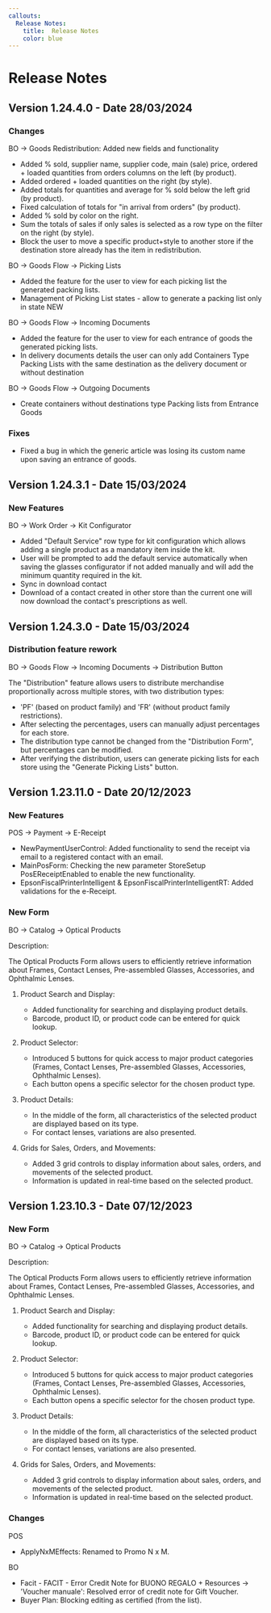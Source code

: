 ```yaml
---
callouts:
  Release Notes:
    title:  Release Notes
    color: blue
---
```


# Release Notes

## Version 1.24.4.0 - Date 28/03/2024

### Changes

BO → Goods Redistribution: Added new fields and functionality

- Added % sold, supplier name, supplier code, main (sale) price, ordered + loaded quantities from orders columns on the left (by product).
- Added ordered + loaded quantities on the right (by style).
- Added totals for quantities and average for % sold below the left grid (by product).
- Fixed calculation of totals for "in arrival from orders" (by product).
- Added % sold by color on the right.
- Sum the totals of sales if only sales is selected as a row type on the filter on the right (by style).
- Block the user to move a specific product+style to another store if the destination store already has the item in redistribution.

BO → Goods Flow → Picking Lists

- Added the feature for the user to view for each picking list the generated packing lists.
- Management of Picking List states - allow to generate a packing list only in state NEW

BO → Goods Flow → Incoming Documents
	
- Added the feature for the user to view for each entrance of goods the generated picking lists.
- In delivery documents details the user can only add Containers Type Packing Lists with the same destination as the delivery document or without destination

BO → Goods Flow → Outgoing Documents

- Create containers without destinations type Packing lists from Entrance Goods

### Fixes

- Fixed a bug in which the generic article was losing its custom name upon saving an entrance of goods.

## Version 1.24.3.1 - Date 15/03/2024 

### New Features


BO → Work Order → Kit Configurator

- Added "Default Service" row type for kit configuration which allows adding a single product as a mandatory item inside the kit.
- User will be prompted to add the default service automatically when saving the glasses configurator if not added manually and will add the minimum quantity required in the kit.
- Sync in download contact
- Download of a contact created in other store than the current one will now download the contact's prescriptions as well.

## Version 1.24.3.0 - Date 15/03/2024

### Distribution feature rework

BO → Goods Flow → Incoming Documents → Distribution Button

The "Distribution" feature allows users to distribute merchandise proportionally across multiple stores, with two distribution types:
     
- 'PF' (based on product family) and 'FR' (without product family restrictions).
- After selecting the percentages, users can manually adjust percentages for each store.
- The distribution type cannot be changed from the "Distribution Form", but percentages can be modified.
- After verifying the distribution, users can generate picking lists for each store using the "Generate Picking Lists" button.

## Version 1.23.11.0 - Date 20/12/2023

### New Features


POS → Payment → E-Receipt

- NewPaymentUserControl: Added functionality to send the receipt via email to a registered contact with an email.
- MainPosForm: Checking the new parameter StoreSetup PosEReceiptEnabled to enable the new functionality.
- EpsonFiscalPrinterIntelligent & EpsonFiscalPrinterIntelligentRT: Added validations for the e-Receipt.

### New Form


BO → Catalog → Optical Products

Description:

The Optical Products Form allows users to efficiently retrieve information about Frames, Contact Lenses, Pre-assembled Glasses, Accessories, and Ophthalmic Lenses.

1. Product Search and Display:

   - Added functionality for searching and displaying product details.
   - Barcode, product ID, or product code can be entered for quick lookup.

3. Product Selector:

    - Introduced 5 buttons for quick access to major product categories (Frames, Contact Lenses, Pre-assembled Glasses, Accessories, Ophthalmic Lenses).
   - Each button opens a specific selector for the chosen product type.

4. Product Details:

   - In the middle of the form, all characteristics of the selected product are displayed based on its type.
   - For contact lenses, variations are also presented.

5. Grids for Sales, Orders, and Movements:

    - Added 3 grid controls to display information about sales, orders, and movements of the selected product.
   - Information is updated in real-time based on the selected product.


## Version 1.23.10.3 - Date 07/12/2023

### New Form


BO → Catalog → Optical Products

Description:

The Optical Products Form allows users to efficiently retrieve information about Frames, Contact Lenses, Pre-assembled Glasses, Accessories, and Ophthalmic Lenses.

1. Product Search and Display:
 
   - Added functionality for searching and displaying product details.
   - Barcode, product ID, or product code can be entered for quick lookup.

2. Product Selector:

    - Introduced 5 buttons for quick access to major product categories (Frames, Contact Lenses, Pre-assembled Glasses, Accessories, Ophthalmic Lenses).
   - Each button opens a specific selector for the chosen product type.

4. Product Details:

    - In the middle of the form, all characteristics of the selected product are displayed based on its type.
   - For contact lenses, variations are also presented.

6. Grids for Sales, Orders, and Movements:

   - Added 3 grid controls to display information about sales, orders, and movements of the selected product.
   - Information is updated in real-time based on the selected product.

### Changes

 POS

- ApplyNxMEffects: Renamed to Promo N x M.

 BO

- Facit - FACIT - Error Credit Note for BUONO REGALO + Resources → 'Voucher manuale': Resolved error of credit note for Gift Voucher.
- Buyer Plan: Blocking editing as certified (from the list).
